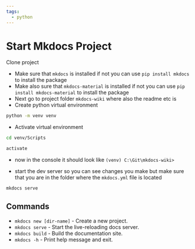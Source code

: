 ```yaml
---
tags:
  - python
---
```


# Start Mkdocs Project

Clone project

- Make sure that `mkdocs` is installed if not you can use `pip install mkdocs` to install the package
- Make also sure that `mkdocs-material` is installed if not you can use `pip install mkdocs-material` to install the package
- Next go to project folder `mkdocs-wiki` where also the readme etc is
- Create python virtual environment
```bash
python -m venv venv
```

- Activate virtual environment
```bash
cd venv/Scripts
```

```bash
activate
```

- now in the console it should look like `(venv) C:\Git\mkdocs-wiki>`

- start the dev server so you can see changes you make but make sure that you are in the folder where the `mkdocs.yml` file is located
```bash
mkdocs serve
```

## Commands

* `mkdocs new [dir-name]` - Create a new project.
* `mkdocs serve` - Start the live-reloading docs server.
* `mkdocs build` - Build the documentation site.
* `mkdocs -h` - Print help message and exit.